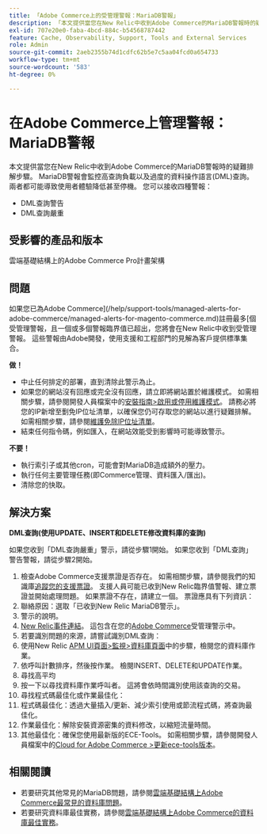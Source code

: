 ```yaml
---
title: 「Adobe Commerce上的受管理警報：MariaDB警報」
description: 「本文提供當您在New Relic中收到Adobe Commerce的MariaDB警報時的疑難排解步驟。 MariaDB警報會監控高查詢負載以及過度的資料操作語言(DML)查詢。 兩者都可能導致使用者體驗降低甚至停機。 您可以收到四種警報：'
exl-id: 707e20e0-faba-4bcd-884c-b54568787442
feature: Cache, Observability, Support, Tools and External Services
role: Admin
source-git-commit: 2aeb2355b74d1cdfc62b5e7c5aa04fcd0a654733
workflow-type: tm+mt
source-wordcount: '583'
ht-degree: 0%

---
```


# 在Adobe Commerce上管理警報：MariaDB警報

本文提供當您在New Relic中收到Adobe Commerce的MariaDB警報時的疑難排解步驟。 MariaDB警報會監控高查詢負載以及過度的資料操作語言(DML)查詢。 兩者都可能導致使用者體驗降低甚至停機。 您可以接收四種警報：

* DML查詢警告
* DML查詢嚴重

## **受影響的產品和版本**

雲端基礎結構上的Adobe Commerce Pro計畫架構

## 問題

如果您已為Adobe Commerce](/help/support-tools/managed-alerts-for-adobe-commerce/managed-alerts-for-magento-commerce.md)註冊最多[個受管理警報，且一個或多個警報臨界值已超出，您將會在New Relic中收到受管理警報。 這些警報由Adobe開發，使用支援和工程部門的見解為客戶提供標準集合。

**做！**

* 中止任何排定的部署，直到清除此警示為止。
* 如果您的網站沒有回應或完全沒有回應，請立即將網站置於維護模式。 如需相關步驟，請參閱開發人員檔案中的[安裝指南>啟用或停用維護模式](https://experienceleague.adobe.com/en/docs/commerce-operations/installation-guide/tutorials/maintenance-mode)。 請務必將您的IP新增至劐免IP位址清單，以確保您仍可存取您的網站以進行疑難排解。 如需相關步驟，請參閱[維護免除IP位址清單](https://experienceleague.adobe.com/en/docs/commerce-operations/installation-guide/tutorials/maintenance-mode#instgde-cli-maint-exempt)。
* 結束任何指令碼，例如匯入，在網站效能受到影響時可能導致警示。

**不要！**

* 執行索引子或其他cron，可能會對MariaDB造成額外的壓力。
* 執行任何主要管理任務(即Commerce管理、資料匯入/匯出)。
* 清除您的快取。

## 解決方案

**DML查詢(使用UPDATE、INSERT和DELETE修改資料庫的查詢)**

如果您收到「DML查詢嚴重」警示，請從步驟1開始。 如果您收到「DML查詢」警告警報，請從步驟2開始。

1. 檢查Adobe Commerce支援票證是否存在。 如需相關步驟，請參閱我們的知識庫[追蹤您的支援票證](/help/help-center-guide/help-center/magento-help-center-user-guide.md#track-tickets)。 支援人員可能已收到New Relic臨界值警報、建立票證並開始處理問題。 如果票證不存在，請建立一個。 票證應具有下列資訊：
1. 聯絡原因：選取「已收到New Relic MariaDB警示」。
1. 警示的說明。
1. [New Relic事件連結](https://docs.newrelic.com/docs/alerts-applied-intelligence/new-relic-alerts/alert-incidents/view-violation-event-details-incidents)。 這包含在您的[Adobe Commerce](/help/support-tools/managed-alerts-for-adobe-commerce/managed-alerts-for-magento-commerce.md)受管理警示中。
1. 若要識別問題的來源，請嘗試識別DML查詢：
1. 使用New Relic [APM UI頁面>監視>資料庫頁面](https://docs.newrelic.com/docs/apm/apm-ui-pages/monitoring/databases-page-view-operations-throughput-response-time)中的步驟，檢閱您的資料庫作業。
1. 依呼叫計數排序，然後按作業。 檢閱INSERT、DELETE和UPDATE作業。
1. 尋找高平均
1. 按一下以尋找資料庫作業呼叫者。 這將會依時間識別使用該查詢的交易。
1. 尋找程式碼最佳化或作業最佳化：
1. 程式碼最佳化：透過大量插入/更新、減少索引使用或節流程式碼，將查詢最佳化。
1. 作業最佳化：解除安裝資源密集的資料修改，以縮短流量時間。
1. 其他最佳化：確保您使用最新版的ECE-Tools。 如需相關步驟，請參閱開發人員檔案中的[Cloud for Adobe Commerce >更新ece-tools版本](https://experienceleague.adobe.com/en/docs/commerce-cloud-service/user-guide/dev-tools/ece-tools/update-package)。

## 相關閱讀

* 若要研究其他常見的MariaDB問題，請參閱[雲端基礎結構上Adobe Commerce最常見的資料庫問題](https://experienceleague.adobe.com/docs/commerce-operations/implementation-playbook/best-practices/maintenance/resolve-database-performance-issues.html)。
* 若要研究資料庫最佳實務，請參閱[雲端基礎結構上Adobe Commerce的資料庫最佳實務](https://experienceleague.adobe.com/docs/commerce-operations/implementation-playbook/best-practices/planning/database-on-cloud.html)。
